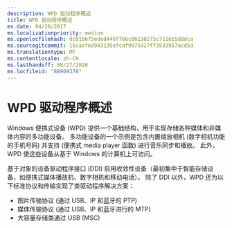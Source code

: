 ```yaml
---
description: WPD 驱动程序概述
title: WPD 驱动程序概述
ms.date: 04/20/2017
ms.localizationpriority: medium
ms.openlocfilehash: dc81b675eded446f766c06130275c7116b5d8dca
ms.sourcegitcommit: 15caaf6d943135efcaf9975927ff3933957acd5d
ms.translationtype: MT
ms.contentlocale: zh-CN
ms.lasthandoff: 08/27/2020
ms.locfileid: "88969378"
---
```

# <a name="wpd-drivers-overview"></a>WPD 驱动程序概述


Windows 便携式设备 (WPD) 提供一个基础结构，用于实现存储各种媒体和非媒体内容的多功能设备。 多功能设备的一个示例是包含内置缩放相机 (数字相机功能的手机号码) 并支持 (便携式 media player 函数) 进行音乐同步和播放。 此外，WPD 使这些设备从基于 Windows 的计算机上可访问。

基于对象的设备驱动程序接口 (DDI) 启用收敛性设备（最初集中于智能存储设备，如便携式媒体播放机、数字相机和移动电话）。 除了 DDI 以外，WPD 还为以下标准协议和传输实现了类驱动程序解决方案：

-   图片传输协议 (通过 USB、IP 和蓝牙的 PTP) 
-   媒体传输协议 (通过 USB、IP 和蓝牙进行的 MTP) 
-   大容量存储类通过 USB (MSC) 

 

 





